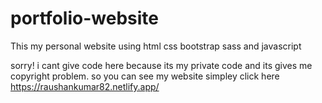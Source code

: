 # portfolio-website
This my personal website using html css bootstrap  sass and javascript


sorry! i cant give code here because its my private code and its gives me copyright problem. so you can see my website simpley click here https://raushankumar82.netlify.app/ 
